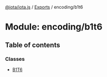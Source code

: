 [@iota/iota.js](../README.md) / [Exports](../modules.md) / encoding/b1t6

# Module: encoding/b1t6

## Table of contents

### Classes

- [B1T6](../classes/encoding_b1t6.b1t6.md)
